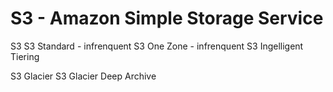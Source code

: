 # S3 - Amazon Simple Storage Service

S3 
S3 Standard - infrenquent
S3 One Zone - infrenquent
S3 Ingelligent Tiering

S3 Glacier
S3 Glacier Deep Archive
